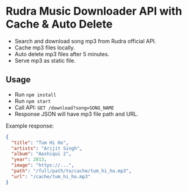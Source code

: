 # Rudra Music Downloader API with Cache & Auto Delete

- Search and download song mp3 from Rudra official API.
- Cache mp3 files locally.
- Auto delete mp3 files after 5 minutes.
- Serve mp3 as static file.

## Usage

- Run `npm install`
- Run `npm start`
- Call API: `GET /download?song=SONG_NAME`
- Response JSON will have mp3 file path and URL.

Example response:

```json
{
  "title": "Tum Hi Ho",
  "artists": "Arijit Singh",
  "album": "Aashiqui 2",
  "year": 2013,
  "image": "https://...",
  "path": "/full/path/to/cache/tum_hi_ho.mp3",
  "url": "/cache/tum_hi_ho.mp3"
}
